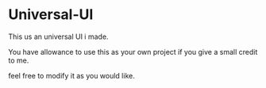 # Universal-UI

This us an universal UI i made.

You have allowance to use this as your own project if you give a small credit to me.

feel free to modify it as you would like.
